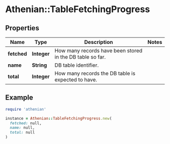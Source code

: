 # Athenian::TableFetchingProgress

## Properties

| Name | Type | Description | Notes |
| ---- | ---- | ----------- | ----- |
| **fetched** | **Integer** | How many records have been stored in the DB table so far. |  |
| **name** | **String** | DB table identifier. |  |
| **total** | **Integer** | How many records the DB table is expected to have. |  |

## Example

```ruby
require 'athenian'

instance = Athenian::TableFetchingProgress.new(
  fetched: null,
  name: null,
  total: null
)
```

